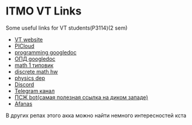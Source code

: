 # ITMO VT Links
Some useful links for VT students(P3114)(2 sem)

- [VT website](se.ifmo.ru)
- [PICloud](https://picloud.pw/programs/1)
- [programming googledoc](https://docs.google.com/spreadsheets/d/1mKBuYxcuHVE2R1ZudkjkWBBd8l4liftFLo1GhpxH46Q/edit#gid=2008702144)
- [ОПД googledoc](https://docs.google.com/spreadsheets/d/1xoedeqELao6kHVHyWQpXbpStk1tozYzY2svr24Bg3kg/edit#gid=483722686)
- [math 1 типовик](https://vk.com/doc149405416_537195549?hash=b056d022c7a33e2a0a&dl=1d59a7b2e22ae07ac6)
- [discrete math hw](https://band-of-four.github.io/discrete-math-homework-second-term/#/)
- [physics dep](https://studyphysics.ifmo.ru/)
- [Discord](https://discord.gg/3ypjgPk)
- [Telegram канал](https://teleg.run/p3114)
- [ПСЖ bot(самая полезная ссылка на диком западе)](https://teleg.run/atselfwill_bot)
- [Afanas](http://kot.spb.ru/)

В других репах этого акка можно найти немного интересностей кста
